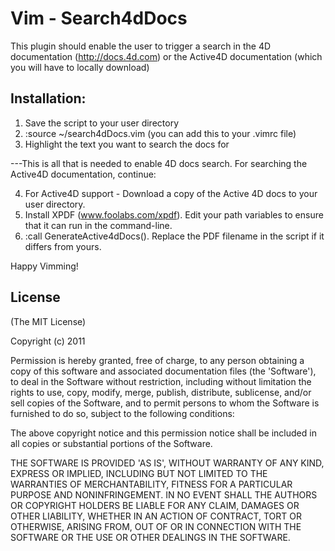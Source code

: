 # Vim - Search4dDocs

This plugin should enable the user to trigger a search in the 4D documentation 
(http://docs.4d.com) or the Active4D documentation (which you will have to locally download)

## Installation:

1. Save the script to your user directory
2. :source ~/search4dDocs.vim (you can add this to your .vimrc file)
3. Highlight the text you want to search the docs for

---This is all that is needed to enable 4D docs search. For searching the Active4D documentation, continue:

4. For Active4D support - Download a copy of the Active 4D docs to your user directory.
5. Install XPDF (www.foolabs.com/xpdf). Edit your path variables to ensure that it can run in the command-line.
6. :call GenerateActive4dDocs(). Replace the PDF filename in the script if it differs from yours.


Happy Vimming!

## License 

(The MIT License)

Copyright (c) 2011

Permission is hereby granted, free of charge, to any person obtaining
a copy of this software and associated documentation files (the
'Software'), to deal in the Software without restriction, including
without limitation the rights to use, copy, modify, merge, publish,
distribute, sublicense, and/or sell copies of the Software, and to
permit persons to whom the Software is furnished to do so, subject to
the following conditions:

The above copyright notice and this permission notice shall be
included in all copies or substantial portions of the Software.

THE SOFTWARE IS PROVIDED 'AS IS', WITHOUT WARRANTY OF ANY KIND,
EXPRESS OR IMPLIED, INCLUDING BUT NOT LIMITED TO THE WARRANTIES OF
MERCHANTABILITY, FITNESS FOR A PARTICULAR PURPOSE AND NONINFRINGEMENT.
IN NO EVENT SHALL THE AUTHORS OR COPYRIGHT HOLDERS BE LIABLE FOR ANY
CLAIM, DAMAGES OR OTHER LIABILITY, WHETHER IN AN ACTION OF CONTRACT,
TORT OR OTHERWISE, ARISING FROM, OUT OF OR IN CONNECTION WITH THE
SOFTWARE OR THE USE OR OTHER DEALINGS IN THE SOFTWARE.

